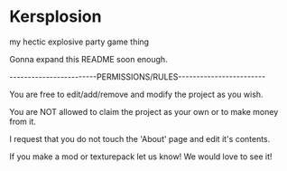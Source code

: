 # Kersplosion
my hectic explosive party game thing

Gonna expand this README soon enough.

------------------------PERMISSIONS/RULES------------------------

You are free to edit/add/remove and modify the project as you wish.

You are NOT allowed to claim the project as your own or to make money from it.

I request that you do not touch the 'About' page and edit it's contents.

If you make a mod or texturepack let us know! We would love to see it!
